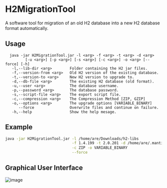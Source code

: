 # H2MigrationTool
A software tool for migration of an old H2 database into a new H2 database format automatically.

## Usage
```man
  java -jar H2MigrationTool.jar -l <arg> -f <arg> -t <arg> -d <arg>
         [-u <arg>] [-p <arg>] [-s <arg>] [-c <arg>] -o <arg> [--force] [-h]
   -l,--lib-dir <arg>        Folder containing the H2 jar files.
   -f,--version-from <arg>   Old H2 version of the existing database.
   -t,--version-to <arg>     New H2 version to upgrade to.
   -d,--db-file <arg>        The existing H2 database (old format).
   -u,--user <arg>           The database username.
   -p,--password <arg>       The database password.
   -s,--script-file <arg>    The export script file.
   -c,--compression <arg>    The Compression Method [ZIP, GZIP]
   -o,--options <arg>        The upgrade options [VARIABLE_BINARY]
      --force                Overwrite files and continue on failure.
   -h,--help                 Show the help mesage.
```
## Example
```bash
java -jar H2MigrationTool.jar -l /home/are/Downloads/h2-libs                        \
                              -f 1.4.199 -t 2.0.201 -d /home/are/.manticore/riskbox \
                              -c ZIP -o VARIABLE_BINARY                             \
                              --force
```
## Graphical User Interface
![image](https://user-images.githubusercontent.com/18080123/120748212-9bea7980-c52c-11eb-96f0-101f0e47e3eb.png)
